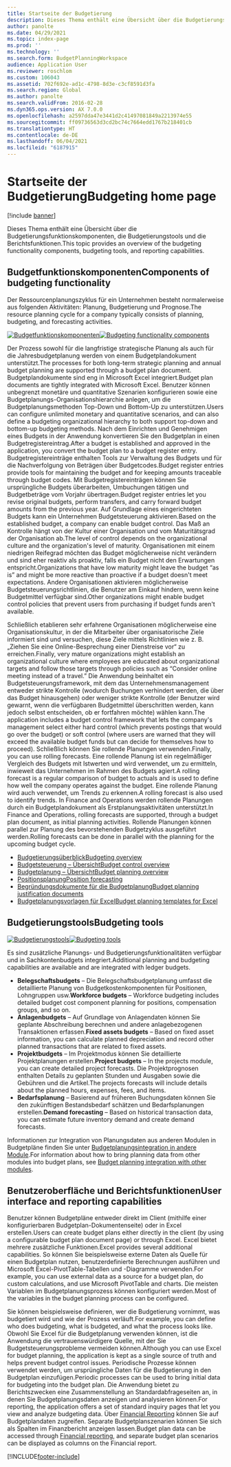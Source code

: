 ```yaml
---
title: Startseite der Budgetierung
description: Dieses Thema enthält eine Übersicht über die Budgetierungsfunktionskomponenten, die Budgetierungstools und die Berichtsfunktionen in Microsoft Dynamics 365 Finance.
author: panolte
ms.date: 04/29/2021
ms.topic: index-page
ms.prod: ''
ms.technology: ''
ms.search.form: BudgetPlanningWorkspace
audience: Application User
ms.reviewer: roschlom
ms.custom: 106043
ms.assetid: 702f692e-ad1c-4798-8d3e-c3cf8591d3fa
ms.search.region: Global
ms.author: panolte
ms.search.validFrom: 2016-02-28
ms.dyn365.ops.version: AX 7.0.0
ms.openlocfilehash: a2597dda47e3441d2c41497081849a2213974e55
ms.sourcegitcommit: ff09736563d3cd2bc74c7664edd1767b218401cb
ms.translationtype: HT
ms.contentlocale: de-DE
ms.lasthandoff: 06/04/2021
ms.locfileid: "6187915"
---
```

# <a name="budgeting-home-page"></a><span data-ttu-id="7fe21-103">Startseite der Budgetierung</span><span class="sxs-lookup"><span data-stu-id="7fe21-103">Budgeting home page</span></span>

[!include [banner](../includes/banner.md)]

<span data-ttu-id="7fe21-104">Dieses Thema enthält eine Übersicht über die Budgetierungsfunktionskomponenten, die Budgetierungstools und die Berichtsfunktionen.</span><span class="sxs-lookup"><span data-stu-id="7fe21-104">This topic provides an overview of the budgeting functionality components, budgeting tools, and reporting capabilities.</span></span> 

## <a name="components-of-budgeting-functionality"></a><span data-ttu-id="7fe21-105">Budgetfunktionskomponenten</span><span class="sxs-lookup"><span data-stu-id="7fe21-105">Components of budgeting functionality</span></span>

<span data-ttu-id="7fe21-106">Der Ressourcenplanungszyklus für ein Unternehmen besteht normalerweise aus folgenden Aktivitäten: Planung, Budgetierung und Prognose.</span><span class="sxs-lookup"><span data-stu-id="7fe21-106">The resource planning cycle for a company typically consists of planning, budgeting, and forecasting activities.</span></span>

<span data-ttu-id="7fe21-107">[![Budgetfunktionskomponenten](./media/budgeting-functionality-components.jpg)](./media/budgeting-functionality-components.jpg)</span><span class="sxs-lookup"><span data-stu-id="7fe21-107">[![Budgeting functionality components](./media/budgeting-functionality-components.jpg)](./media/budgeting-functionality-components.jpg)</span></span>

<span data-ttu-id="7fe21-108">Der Prozess sowohl für die langfristige strategische Planung als auch für die Jahresbudgetplanung werden von einem Budgetplandokument unterstützt.</span><span class="sxs-lookup"><span data-stu-id="7fe21-108">The processes for both long-term strategic planning and annual budget planning are supported through a budget plan document.</span></span> <span data-ttu-id="7fe21-109">Budgetplandokumente sind eng in Microsoft Excel integriert.</span><span class="sxs-lookup"><span data-stu-id="7fe21-109">Budget plan documents are tightly integrated with Microsoft Excel.</span></span> <span data-ttu-id="7fe21-110">Benutzer können unbegrenzt monetäre und quantitative Szenarien konfigurieren sowie eine Budgetplanungs-Organisationshierarchie anlegen, um die Budgetplanungsmethoden Top-Down und Bottom-Up zu unterstützen.</span><span class="sxs-lookup"><span data-stu-id="7fe21-110">Users can configure unlimited monetary and quantitative scenarios, and can also define a budgeting organizational hierarchy to both support top-down and bottom-up budgeting methods.</span></span> <span data-ttu-id="7fe21-111">Nach dem Einrichten und Genehmigen eines Budgets in der Anwendung konvertieren Sie den Budgetplan in einen Budgetregistereintrag.</span><span class="sxs-lookup"><span data-stu-id="7fe21-111">After a budget is established and approved in the application, you convert the budget plan to a budget register entry.</span></span> <span data-ttu-id="7fe21-112">Budgetregistereinträge enthalten Tools zur Verwaltung des Budgets und für die Nachverfolgung von Beträgen über Budgetcodes.</span><span class="sxs-lookup"><span data-stu-id="7fe21-112">Budget register entries provide tools for maintaining the budget and for keeping amounts traceable through budget codes.</span></span> <span data-ttu-id="7fe21-113">Mit Budgetregistereinträgen können Sie ursprüngliche Budgets überarbeiten, Umbuchungen tätigen und Budgetbeträge vom Vorjahr übertragen.</span><span class="sxs-lookup"><span data-stu-id="7fe21-113">Budget register entries let you revise original budgets, perform transfers, and carry forward budget amounts from the previous year.</span></span> <span data-ttu-id="7fe21-114">Auf Grundlage eines eingerichteten Budgets kann ein Unternehmen Budgetsteuerung aktivieren.</span><span class="sxs-lookup"><span data-stu-id="7fe21-114">Based on the established budget, a company can enable budget control.</span></span> <span data-ttu-id="7fe21-115">Das Maß an Kontrolle hängt von der Kultur einer Organisation und vom Maturitätsgrad der Organisation ab.</span><span class="sxs-lookup"><span data-stu-id="7fe21-115">The level of control depends on the organizational culture and the organization's level of maturity.</span></span> <span data-ttu-id="7fe21-116">Organisationen mit einem niedrigen Reifegrad möchten das Budget möglicherweise nicht verändern und sind eher reaktiv als proaktiv, falls ein Budget nicht den Erwartungen entspricht.</span><span class="sxs-lookup"><span data-stu-id="7fe21-116">Organizations that have low maturity might leave the budget “as is” and might be more reactive than proactive if a budget doesn't meet expectations.</span></span> <span data-ttu-id="7fe21-117">Andere Organisationen aktivieren möglicherweise Budgetsteuerungsrichtlinien, die Benutzer am Einkauf hindern, wenn keine Budgetmittel verfügbar sind.</span><span class="sxs-lookup"><span data-stu-id="7fe21-117">Other organizations might enable budget control policies that prevent users from purchasing if budget funds aren't available.</span></span>

<span data-ttu-id="7fe21-118">Schließlich etablieren sehr erfahrene Organisationen möglicherweise eine Organisationskultur, in der die Mitarbeiter über organisatorische Ziele informiert sind und versuchen, diese Ziele mittels Richtlinien wie z. B. „Ziehen Sie eine Online-Besprechung einer Dienstreise vor“ zu erreichen.</span><span class="sxs-lookup"><span data-stu-id="7fe21-118">Finally, very mature organizations might establish an organizational culture where employees are educated about organizational targets and follow those targets through policies such as “Consider online meeting instead of a travel.”</span></span> <span data-ttu-id="7fe21-119">Die Anwendung beinhaltet ein Budgetsteuerungsframework, mit dem das Unternehmensmanagement entweder strikte Kontrolle (wodurch Buchungen verhindert werden, die über das Budget hinausgehen) oder weniger strikte Kontrolle (der Benutzer wird gewarnt, wenn die verfügbaren Budgetmittel überschritten werden, kann jedoch selbst entscheiden, ob er fortfahren möchte) wählen kann.</span><span class="sxs-lookup"><span data-stu-id="7fe21-119">The application includes a budget control framework that lets the company's management select either hard control (which prevents postings that would go over the budget) or soft control (where users are warned that they will exceed the available budget funds but can decide for themselves how to proceed).</span></span> <span data-ttu-id="7fe21-120">Schließlich können Sie rollende Planungen verwenden.</span><span class="sxs-lookup"><span data-stu-id="7fe21-120">Finally, you can use rolling forecasts.</span></span> <span data-ttu-id="7fe21-121">Eine rollende Planung ist ein regelmäßiger Vergleich des Budgets mit Istwerten und wird verwendet, um zu ermitteln, inwieweit das Unternehmen im Rahmen des Budgets agiert.</span><span class="sxs-lookup"><span data-stu-id="7fe21-121">A rolling forecast is a regular comparison of budget to actuals and is used to define how well the company operates against the budget.</span></span> <span data-ttu-id="7fe21-122">Eine rollende Planung wird auch verwendet, um Trends zu erkennen.</span><span class="sxs-lookup"><span data-stu-id="7fe21-122">A rolling forecast is also used to identify trends.</span></span> <span data-ttu-id="7fe21-123">In Finance and Operations werden rollende Planungen durch ein Budgetplandokument als Erstplanungsaktivitäten unterstützt.</span><span class="sxs-lookup"><span data-stu-id="7fe21-123">In Finance and Operations, rolling forecasts are supported, through a budget plan document, as initial planning activities.</span></span> <span data-ttu-id="7fe21-124">Rollende Planungen können parallel zur Planung des bevorstehenden Budgetzyklus ausgeführt werden.</span><span class="sxs-lookup"><span data-stu-id="7fe21-124">Rolling forecasts can be done in parallel with the planning for the upcoming budget cycle.</span></span>

-   [<span data-ttu-id="7fe21-125">Budgetierungsüberblick</span><span class="sxs-lookup"><span data-stu-id="7fe21-125">Budgeting overview</span></span>](basic-budgeting-overview-configuration.md)
-   [<span data-ttu-id="7fe21-126">Budgetsteuerung – Übersicht</span><span class="sxs-lookup"><span data-stu-id="7fe21-126">Budget control overview</span></span>](budget-control-overview-configuration.md)
-   [<span data-ttu-id="7fe21-127">Budgetplanung – Übersicht</span><span class="sxs-lookup"><span data-stu-id="7fe21-127">Budget planning overview</span></span>](budget-planning-overview-configuration.md)
-   [<span data-ttu-id="7fe21-128">Positionsplanung</span><span class="sxs-lookup"><span data-stu-id="7fe21-128">Position forecasting</span></span>](position-forecasting.md)
-   [<span data-ttu-id="7fe21-129">Begründungsdokumente für die Budgetplanung</span><span class="sxs-lookup"><span data-stu-id="7fe21-129">Budget planning justification documents</span></span>](budget-planning-justification-docs.md)
-   [<span data-ttu-id="7fe21-130">Budgetplanungsvorlagen für Excel</span><span class="sxs-lookup"><span data-stu-id="7fe21-130">Budget planning templates for Excel</span></span>](budget-planning-excel-templates.md)

## <a name="budgeting-tools"></a><span data-ttu-id="7fe21-131">Budgetierungstools</span><span class="sxs-lookup"><span data-stu-id="7fe21-131">Budgeting tools</span></span>
<span data-ttu-id="7fe21-132">[![Budgetierungstools](./media/budgeting-tools.jpg)](./media/budgeting-tools.jpg)</span><span class="sxs-lookup"><span data-stu-id="7fe21-132">[![Budgeting tools](./media/budgeting-tools.jpg)](./media/budgeting-tools.jpg)</span></span> 

<span data-ttu-id="7fe21-133">Es sind zusätzliche Planungs- und Budgetierungsfunktionalitäten verfügbar und in Sachkontenbudgets integriert.</span><span class="sxs-lookup"><span data-stu-id="7fe21-133">Additional planning and budgeting capabilities are available and are integrated with ledger budgets.</span></span>

-   <span data-ttu-id="7fe21-134">**Belegschaftsbudgets** – Die Belegschaftsbudgetplanung umfasst die detaillierte Planung von Budgetkostenkomponenten für Positionen, Lohngruppen usw.</span><span class="sxs-lookup"><span data-stu-id="7fe21-134">**Workforce budgets** – Workforce budgeting includes detailed budget cost component planning for positions, compensation groups, and so on.</span></span>
-   <span data-ttu-id="7fe21-135">**Anlagenbudgets** – Auf Grundlage von Anlagendaten können Sie geplante Abschreibung berechnen und andere anlagebezogenen Transaktionen erfassen.</span><span class="sxs-lookup"><span data-stu-id="7fe21-135">**Fixed assets budgets** – Based on fixed asset information, you can calculate planned depreciation and record other planned transactions that are related to fixed assets.</span></span>
-   <span data-ttu-id="7fe21-136">**Projektbudgets** – Im Projektmodus können Sie detaillierte Projektplanungen erstellen.</span><span class="sxs-lookup"><span data-stu-id="7fe21-136">**Project budgets** – In the projects module, you can create detailed project forecasts.</span></span> <span data-ttu-id="7fe21-137">Die Projektprognosen enthalten Details zu geplanten Stunden und Ausgaben sowie die Gebühren und die Artikel.</span><span class="sxs-lookup"><span data-stu-id="7fe21-137">The projects forecasts will include details about the planned hours, expenses, fees, and items.</span></span>
-   <span data-ttu-id="7fe21-138">**Bedarfsplanung** – Basierend auf früheren Buchungsdaten können Sie den zukünftigen Bestandsbedarf schätzen und Bedarfsplanungen erstellen.</span><span class="sxs-lookup"><span data-stu-id="7fe21-138">**Demand forecasting** – Based on historical transaction data, you can estimate future inventory demand and create demand forecasts.</span></span>

<span data-ttu-id="7fe21-139">Informationen zur Integration von Planungsdaten aus anderen Modulen in Budgetpläne finden Sie unter [Budgetplanungsintegration in andere Module](budget-planning-integration-other-modules.md).</span><span class="sxs-lookup"><span data-stu-id="7fe21-139">For information about how to bring planning data from other modules into budget plans, see [Budget planning integration with other modules](budget-planning-integration-other-modules.md).</span></span>

## <a name="user-interface-and-reporting-capabilities"></a><span data-ttu-id="7fe21-140">Benutzeroberfläche und Berichtsfunktionen</span><span class="sxs-lookup"><span data-stu-id="7fe21-140">User interface and reporting capabilities</span></span>
<span data-ttu-id="7fe21-141">Benutzer können Budgetpläne entweder direkt im Client (mithilfe einer konfigurierbaren Budgetplan-Dokumentenseite) oder in Excel erstellen.</span><span class="sxs-lookup"><span data-stu-id="7fe21-141">Users can create budget plans either directly in the client (by using a configurable budget plan document page) or through Excel.</span></span> <span data-ttu-id="7fe21-142">Excel bietet mehrere zusätzliche Funktionen.</span><span class="sxs-lookup"><span data-stu-id="7fe21-142">Excel provides several additional capabilities.</span></span> <span data-ttu-id="7fe21-143">So können Sie beispielsweise externe Daten als Quelle für einen Budgetplan nutzen, benutzerdefinierte Berechnungen ausführen und Microsoft Excel-PivotTable-Tabellen und -Diagramme verwenden.</span><span class="sxs-lookup"><span data-stu-id="7fe21-143">For example, you can use external data as a source for a budget plan, do custom calculations, and use Microsoft PivotTable and charts.</span></span> <span data-ttu-id="7fe21-144">Die meisten Variablen im Budgetplanungsprozess können konfiguriert werden.</span><span class="sxs-lookup"><span data-stu-id="7fe21-144">Most of the variables in the budget planning process can be configured.</span></span> 

<span data-ttu-id="7fe21-145">Sie können beispielsweise definieren, wer die Budgetierung vornimmt, was budgetiert wird und wie der Prozess verläuft.</span><span class="sxs-lookup"><span data-stu-id="7fe21-145">For example, you can define who does budgeting, what is budgeted, and what the process looks like.</span></span> <span data-ttu-id="7fe21-146">Obwohl Sie Excel für die Budgetplanung verwenden können, ist die Anwendung die vertrauenswürdigere Quelle, mit der Sie Budgetsteuerungsprobleme vermeiden können.</span><span class="sxs-lookup"><span data-stu-id="7fe21-146">Although you can use Excel for budget planning, the application is kept as a single source of truth and helps prevent budget control issues.</span></span> <span data-ttu-id="7fe21-147">Periodische Prozesse können verwendet werden, um ursprüngliche Daten für die Budgetierung in den Budgetplan einzufügen.</span><span class="sxs-lookup"><span data-stu-id="7fe21-147">Periodic processes can be used to bring initial data for budgeting into the budget plan.</span></span> <span data-ttu-id="7fe21-148">Die Anwendung bietet zu Berichtszwecken eine Zusammenstellung an Standardabfrageseiten an, in denen Sie Budgetplanungsdaten anzeigen und analysieren können.</span><span class="sxs-lookup"><span data-stu-id="7fe21-148">For reporting, the application offers a set of standard inquiry pages that let you view and analyze budgeting data.</span></span> <span data-ttu-id="7fe21-149">Über [Financial Reporting](../general-ledger/financial-reporting-getting-started.md) können Sie auf Budgetplandaten zugreifen. Separate Budgetplanszenarien können Sie sich als Spalten im Finanzbericht anzeigen lassen.</span><span class="sxs-lookup"><span data-stu-id="7fe21-149">Budget plan data can be accessed through [Financial reporting](../general-ledger/financial-reporting-getting-started.md), and separate budget plan scenarios can be displayed as columns on the Financial report.</span></span>








[!INCLUDE[footer-include](../../includes/footer-banner.md)]
